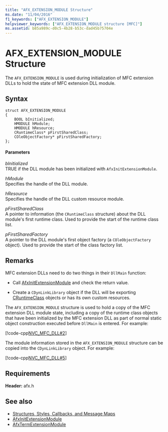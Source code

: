 ```yaml
---
title: "AFX_EXTENSION_MODULE Structure"
ms.date: "11/04/2016"
f1_keywords: ["AFX_EXTENSION_MODULE"]
helpviewer_keywords: ["AFX_EXTENSION_MODULE structure [MFC]"]
ms.assetid: b85a989c-d0c5-4b28-b53c-dad45b75704e
---
```

# AFX_EXTENSION_MODULE Structure

The `AFX_EXTENSION_MODULE` is used during initialization of MFC extension DLLs to hold the state of MFC extension DLL module.

## Syntax

```
struct AFX_EXTENSION_MODULE
{
    BOOL bInitialized;
    HMODULE hModule;
    HMODULE hResource;
    CRuntimeClass* pFirstSharedClass;
    COleObjectFactory* pFirstSharedFactory;
};
```

#### Parameters

*bInitialized*<br/>
TRUE if the DLL module has been initialized with `AfxInitExtensionModule`.

*hModule*<br/>
Specifies the handle of the DLL module.

*hResource*<br/>
Specifies the handle of the DLL custom resource module.

*pFirstSharedClass*<br/>
A pointer to information (the `CRuntimeClass` structure) about the DLL module's first runtime class. Used to provide the start of the runtime class list.

*pFirstSharedFactory*<br/>
A pointer to the DLL module's first object factory (a `COleObjectFactory` object). Used to provide the start of the class factory list.

## Remarks

MFC extension DLLs need to do two things in their `DllMain` function:

- Call [AfxInitExtensionModule](extension-dll-macros.md#afxinitextensionmodule) and check the return value.

- Create a `CDynLinkLibrary` object if the DLL will be exporting [CRuntimeClass](../../mfc/reference/cruntimeclass-structure.md) objects or has its own custom resources.

The `AFX_EXTENSION_MODULE` structure is used to hold a copy of the MFC extension DLL module state, including a copy of the runtime class objects that have been initialized by the MFC extension DLL as part of normal static object construction executed before `DllMain` is entered. For example:

[!code-cpp[NVC_MFC_DLL#2](../../atl-mfc-shared/codesnippet/cpp/afx-extension-module-structure_1.cpp)]

The module information stored in the `AFX_EXTENSION_MODULE` structure can be copied into the `CDynLinkLibrary` object. For example:

[!code-cpp[NVC_MFC_DLL#5](../../atl-mfc-shared/codesnippet/cpp/afx-extension-module-structure_2.cpp)]

## Requirements

**Header:** afx.h

## See also

- [Structures, Styles, Callbacks, and Message Maps](../../mfc/reference/structures-styles-callbacks-and-message-maps.md)
- [AfxInitExtensionModule](extension-dll-macros.md#afxinitextensionmodule)
- [AfxTermExtensionModule](extension-dll-macros.md#afxtermextensionmodule)
